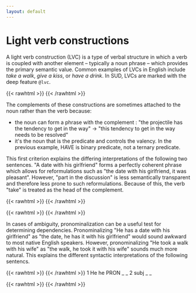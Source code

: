 ```yaml
---
layout: default
---
```

# Light verb constructions

A light verb construction (LVC) is a type of verbal structure in which a verb is coupled with another element – typically a noun phrase – which provides the primary semantic value. Common examples of LVCs in English include *take a walk*, *give a kiss*, or *have a drink*. In SUD, LVCs are marked with the deep feature `@lvc`.

{{< rawhtml >}}
    <reactive-dep-tree
      interactive="true"
      shown-metas="text_en"
      shown-features="UPOS,LEMMA,FEATS.Tense,FEATS.VerbForm,FEATS.Number,FEATS.Person,MISC.Gloss"
      hidden-features="XPOS"
      conll="
      # text_fr = faire face à la situation
      # text_en = He faces the situation
      1	Il	il	PRON	_	_	2	subj	_	Gloss=he
      2	fait	faire	VERB	_	_	0	root	_	Gloss=makes
      3	face	face	NOUN	_	_	2	comp:obj@lvc	_	Gloss=face
      4	à	à	ADP	_	_	3	comp:obl	_	Gloss=to
      5	la	le	DET	_	_	6	det	_	Gloss=the
      6	situation	situation	NOUN	_	_	4	comp:obj	_	Gloss=situation
      "
    ></reactive-dep-tree>
{{< /rawhtml >}}


The complements of these constructions are sometimes attached to the noun rather than the verb because:
* the noun can form a phrase with the complement : "the projectile has the tendency to get in the way" -> "this tendency to get in the way needs to be resolved"
* it's the noun that is the predicate and controls the valency. In the previous example, HAVE is binary predicate, not a ternary predicate.

This first criterion explains the differing interpretations of the following two sentences. "A date with his girlfriend" forms a perfectly coherent phrase which allows for reformulations such as "the date with his girlfriend, it was pleasant". However, "part in the discussion" is less semantically transparent and therefore less prone to such reformulations. Because of this, the verb "take" is treated as the head of the complement.

{{< rawhtml >}}
    <reactive-dep-tree
      interactive="true"
      shown-metas="text_en"
      shown-features="UPOS,LEMMA,FEATS.Tense,FEATS.VerbForm,FEATS.Number,FEATS.Person,MISC.Gloss"
      hidden-features="XPOS"
      conll="
      1	He	he	PRON	_	_	2	subj	_	_
      2	has	have	VERB	_	_	0	root	_	_
      3	a	a	DET	_	_	4	det	_	_
      4	date	date	NOUN	_	_	2	comp:obj@lvc	_	_
      5	with	with	ADJ	–	–	4	mod	_	_
      6	his	his	DET	_	_	7	det	_	_
      7	girlfriend	girlfriend	NOUN	_	_	5	comp:obj	_	_
      "
    ></reactive-dep-tree>
{{< /rawhtml >}}


{{< rawhtml >}}
    <reactive-dep-tree
      interactive="true"
      shown-metas="text_en"
      shown-features="UPOS,LEMMA,FEATS.Tense,FEATS.VerbForm,FEATS.Number,FEATS.Person,MISC.Gloss"
      hidden-features="XPOS"
      conll="
      1	take	take	VERB	_	_	0	root	_	_
      2	part	part	NOUN	_	_	1	comp:obj@lvc	_	_
      3	in	in	ADP	_	_	1	comp:obl	_	_
      4	the	the	DET	_	_	5	det	_	_
      5	discussion	discussion	NOUN	_	_	3	comp:obj	_	_
      "
    ></reactive-dep-tree>
{{< /rawhtml >}}


In cases of ambiguity, pronominalization can be a useful test for determining dependencies. Pronominalizing "He has a date with his girlfriend" as "the date, he has it with his girlfriend" would sound awkward to most native English speakers. However, pronominalizing "He took a walk with his wife" as "the walk, he took it with his wife" sounds much more natural. This explains the different syntactic interpretations of the following sentencs.

{{< rawhtml >}}
    <reactive-dep-tree
      interactive="true"
      shown-metas="text_en"
      shown-features="UPOS,LEMMA,FEATS.Tense,FEATS.VerbForm,FEATS.Number,FEATS.Person,MISC.Gloss"
      hidden-features="XPOS"
      conll="
      2	has	have	VERB	_	_	0	root	_	_
      3	a	a	DET	_	_	4	det	_	_
      4	date	date	NOUN	_	_	2	comp:obj@lvc	_	_
      5	with	with	ADJ	–	–	4	mod	_	_
      6	his	his	DET	_	_	7	det	_	_
      7	girlfriend	girlfriend	NOUN	_	_	5	comp:obj	_	_
      "
    ></reactive-dep-tree>
{{< /rawhtml >}}
1	He	he	PRON	_	_	2	subj	_	_

{{< rawhtml >}}
    <reactive-dep-tree
      interactive="true"
      shown-metas="text_en"
      shown-features="UPOS,LEMMA,FEATS.Tense,FEATS.VerbForm,FEATS.Number,FEATS.Person,MISC.Gloss"
      hidden-features="XPOS"
      conll="
      1	He	he	PRON	_	_	2	subj	_	_
      2	took	take	VERB	_	_	0	root	_	_
      3	a	a	DET	_	_	4	det	_	_
      4	walk	walk	NOUN	_	_	2	comp:obj@lvc	_	_
      5	with	with	ADJ	–	–	2	mod	_	_
      6	his	his	DET	_	_	7	det	_	_
      7	wife	wife	NOUN	_	_	5	comp:obj	_	_
      "
    ></reactive-dep-tree>
{{< /rawhtml >}}

